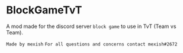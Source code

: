 # BlockGameTvT
A mod made for the discord server `block game` to use in TvT (Team vs Team).

`Made by mexish`
``For all questions and concerns contact mexish#2672``

